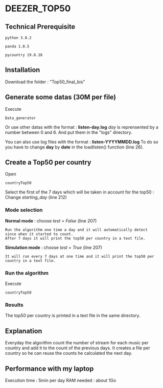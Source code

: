 
# DEEZER_TOP50

## Technical Prerequisite

```
python 3.8.2
```

```
panda 1.0.5
```

```
pycountry 19.8.18
```


## Installation

Download the folder : "Top50_final_bis"

## Generate some datas (30M per file)

Execute 
```
Data_generator
```
Or use other datas with the format : **listen-day.log**    *day* is reprensented by a number between 0 and 6.
And put them in the "logs" directory.

You can also use log files with the format : **listen-YYYYMMDD.log**
To do so you have to change **day** by **date** in the loadlisten() function (line 26).


 ## Create a Top50 per country
 Open 
 ```
countryTop50
```

Select the first of the 7 days which will be taken in account for the top50 :
Change *starting_day* (line 212)


### Mode selection

**Normal mode** : choose *test = False* (line 207)
```
Run the algorithm one time a day and it will automatically detect since when it started to count.
After 7 days it will print the top50 per country in a text file.
```

**Simulation mode** : choose *test = True* (line 207)
```
It will run every 7 days at one time and it will print the top50 per country in a text file.
```

### Run the algorithm
Execute
```
countryTop50
```

### Results
The top50 per country is printed in a text file in the same directory.


## Explanation

Everyday the algorithm count the number of stream for each music per country and add it to the count of the previous days.
It creates a file per country so he can reuse the counts he calculated the next day.

## Performance with my laptop
Execution time : 5min per day
RAM needed : about 1Go


